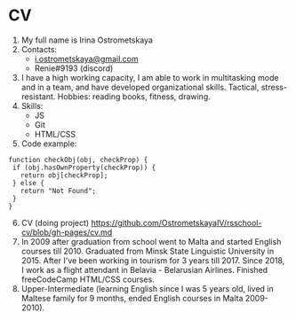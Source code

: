 # **CV**

1. My full name is Irina Ostrometskaya
2. Contacts: 
    + i.ostrometskaya@gmail.com
    + Renie#9193 (discord)
3. I have a high working capacity, I am able to work in multitasking mode and in a team, and have developed organizational skills. Tactical, stress-resistant. Hobbies: reading books, fitness, drawing.
4. Skills:
    + JS
    + Git
    + HTML/CSS
5. Code example:
 ``` 
 function checkObj(obj, checkProp) {
  if (obj.hasOwnProperty(checkProp)) {
    return obj[checkProp];
  } else {
    return "Not Found";
  }
}
 ```
6. CV (doing project)
https://github.com/OstrometskayaIV/rsschool-cv/blob/gh-pages/cv.md
7. In 2009 after graduation from school went to Malta and started English courses till 2010. Graduated from Minsk State Linguistic University in 2015. After I've been working in tourism for 3 years till 2017. Since 2018, I work as a flight attendant in Belavia - Belarusian Airlines. Finished freeCodeCamp HTML/CSS courses.
8. Upper-Intermediate (learning English since I was 5 years old, lived in Maltese family for 9 months, ended English courses in Malta 2009-2010).